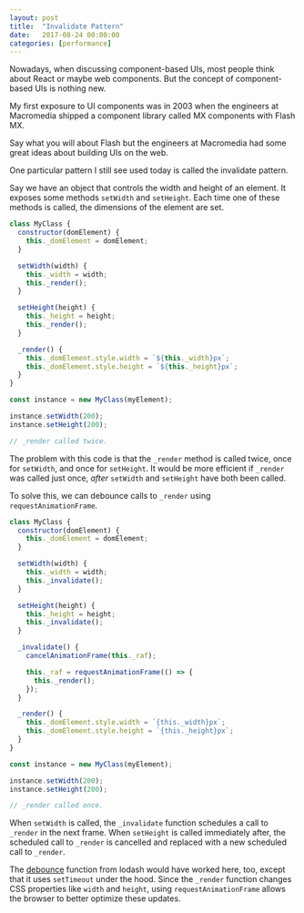 ```yaml
---
layout: post
title:  "Invalidate Pattern"
date:   2017-08-24 00:00:00
categories: [performance]
---
```


Nowadays, when discussing component-based UIs, most people think about React or maybe web components. But the concept of component-based UIs is nothing new.

My first exposure to UI components was in 2003 when the engineers at Macromedia shipped a component library called MX components with Flash MX. 

Say what you will about Flash but the engineers at Macromedia had some great ideas about building UIs on the web.

One particular pattern I still see used today is called the invalidate pattern.

Say we have an object that controls the width and height of an element. It exposes some methods `setWidth` and `setHeight`. Each time one of these methods is called, the dimensions of the element are set.

```js
class MyClass {
  constructor(domElement) {
    this._domElement = domElement;
  }

  setWidth(width) {
    this._width = width;
    this._render();
  }

  setHeight(height) {
    this._height = height;
    this._render();
  }

  _render() {
    this._domElement.style.width = `${this._width}px`;
    this._domElement.style.height = `${this._height}px`;
  }
}

const instance = new MyClass(myElement);

instance.setWidth(200);
instance.setHeight(200);

// _render called twice.
```

The problem with this code is that the `_render` method is called twice, once for `setWidth`, and once for `setHeight`. It would be more efficient if `_render` was called just once, _after_ `setWidth` and `setHeight` have both been called.

To solve this, we can debounce calls to `_render` using `requestAnimationFrame`.

```js
class MyClass {
  constructor(domElement) {
    this._domElement = domElement;
  }

  setWidth(width) {
    this._width = width;
    this._invalidate();
  }

  setHeight(height) {
    this._height = height;
    this._invalidate();
  }

  _invalidate() {
    cancelAnimationFrame(this._raf);

    this._raf = requestAnimationFrame(() => {
      this._render();
    });
  }

  _render() {
    this._domElement.style.width = `{this._width}px`;
    this._domElement.style.height = `{this._height}px`;
  }
}

const instance = new MyClass(myElement);

instance.setWidth(200);
instance.setHeight(200);

// _render called once.
```

When `setWidth` is called, the `_invalidate` function schedules a call to `_render` in the next frame. When `setHeight` is called immediately after, the scheduled call to `_render` is cancelled and replaced with a new scheduled call to `_render`.

The [debounce](https://lodash.com/docs/4.17.4#debounce) function from lodash would have worked here, too, except that it uses `setTimeout` under the hood. Since the `_render` function changes CSS properties like `width` and `height`, using `requestAnimationFrame` allows the browser to better optimize these updates.
